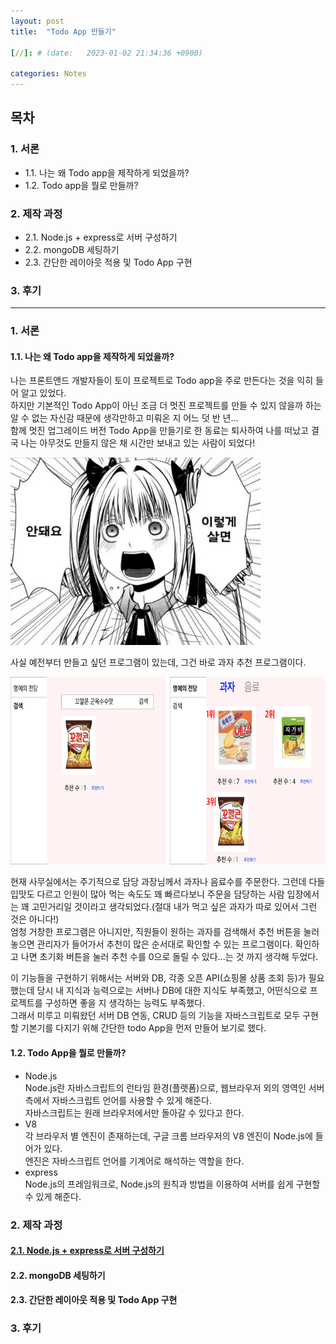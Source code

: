 ```yaml
---
layout: post
title:  "Todo App 만들기"

[//]: # (date:   2023-01-02 21:34:36 +0900)

categories: Notes
---
```


[//]: # (<h1>Introduction</h1>)

## 목차

### 1. 서론
   - 1.1. 나는 왜 Todo app을 제작하게 되었을까?
   - 1.2. Todo app을 뭘로 만들까?

### 2. 제작 과정
   - 2.1. Node.js + express로 서버 구성하기
   - 2.2. mongoDB 세팅하기
   - 2.3. 간단한 레이아웃 적용 및 Todo App 구현

### 3. 후기

---



### 1. 서론

#### 1.1. 나는 왜 Todo app을 제작하게 되었을까?

나는 프론트앤드 개발자들이 토이 프로젝트로 Todo app을 주로 만든다는 것을 익히 들어 알고 있었다.   
하지만 기본적인 Todo App이 아닌 조금 더 멋진 프로젝트를 만들 수 있지 않을까 하는 알 수 없는 자신감 때문에 생각만하고 미뤄온 지 어느 덧 반 년...   
함께 멋진 업그레이드 버전 Todo App을 만들기로 한 동료는 퇴사하여 나를 떠났고 결국 나는 아무것도 만들지 않은 채 시간만 보내고 있는 사람이 되었다!   

<img src="/assets/study/todoApp/todoapp_1.png" width="400" height="300">


 사실 예전부터 만들고 싶던 프로그램이 있는데, 그건 바로 과자 추천 프로그램이다.   

<img src="/assets/study/todoApp/todoapp_2.png" width="700" height="300">


현재 사무실에서는 주기적으로 담당 과장님께서 과자나 음료수를 주문한다. 그런데 다들 입맛도 다르고 인원이 많아 먹는 속도도 꽤 빠르다보니 주문을 담당하는 사람 입장에서는 꽤 고민거리일 것이라고 생각되었다.(절대 내가 먹고 싶은 과자가 따로 있어서 그런 것은 아니다!)   
엄청 거창한 프로그램은 아니지만, 직원들이 원하는 과자를 검색해서 추천 버튼을 눌러놓으면 관리자가 들어가서 추천이 많은 순서대로 확인할 수 있는 프로그램이다. 확인하고 나면 초기화 버튼을 눌러 추천 수를 0으로 돌릴 수 있다...는 것 까지 생각해 두었다.

이 기능들을 구현하기 위해서는 서버와 DB, 각종 오픈 API(쇼핑몰 상품 조회 등)가 필요했는데 당시 내 지식과 능력으로는 서버나 DB에 대한 지식도 부족했고, 어떤식으로 프로젝트를 구성하면 좋을 지 생각하는 능력도 부족했다.   
그래서 미루고 미뤄왔던 서버 DB 연동, CRUD 등의 기능을 자바스크립트로 모두 구현할 기본기를 다지기 위해 간단한 todo App을 먼저 만들어 보기로 했다.


#### 1.2. Todo App을 뭘로 만들까?

- Node.js   
  Node.js란 자바스크립트의 런타임 환경(플랫폼)으로, 웹브라우저 외의 영역인 서버 측에서 자바스크립트 언어를 사용할 수 있게 해준다.   
  자바스크립트는 원래 브라우저에서만 돌아갈 수 있다고 한다.
- V8   
각 브라우저 별 엔진이 존재하는데, 구글 크롬 브라우저의 V8 엔진이 Node.js에 들어가 있다.   
엔진은 자바스크립트 언어를 기계어로 해석하는 역할을 한다.
- express   
Node.js의 프레임워크로, Node.js의 원칙과 방법을 이용하여 서버를 쉽게 구현할 수 있게 해준다.




### 2. 제작 과정

#### <a href='/notes/2023/08/28/classNotes-todoApp2.html'>2.1. Node.js + express로 서버 구성하기</a>
#### 2.2. mongoDB 세팅하기
#### 2.3. 간단한 레이아웃 적용 및 Todo App 구현


### 3. 후기
